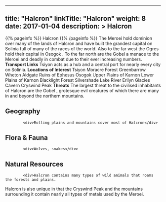 
---
title: "Halcron"
linkTitle: "Halcron"
weight: 8
date: 2017-01-04
description: >
 Halcron
---

{{% pageinfo %}}
Halcron
{{% /pageinfo %}}
The Meroei hold dominion over many of the lands of Halcron and have built the grandest capital on Solinia full of many of the races of the world. Also to the far west the Ogres hold their capital in Osogok . To the far north are the Gobel a menace to the Meroei and deadly in combat due to their ever increasing numbers.  **Transport Links**  Tsiyon acts as a hub and a central port for nearly every city on Solinia.  **Locations of Interest**  Tsiyon  Moracre Forest  Greenbarrow  Wheton  Aldgate  Ruins of Ephesus  Osogok  Upper Plains of Karnon  Lower Plains of Karnon  Blacklight Forest  Silvershade Lake  River Erilyn  Glacies Cavern  Cryswind Peak  **Threats**  The largest threat to the civilised inhabitants of Halcron are the Gobel , grotesque evil creatures of which there are many in and beyond the northern mountains.

## Geography


            <div>Rolling plains and mountains cover most of Halcron</div>
                            

## Flora & Fauna


            <div>Wolves, snakes</div>
                            

## Natural Resources


            <div>Halcron contains many types of wild animals that roams the forests and plains.

Halcron is also unique in that the Cryswind Peak and the mountains surrounding it contain nearly all types of metals used by the Meroei.</div>
